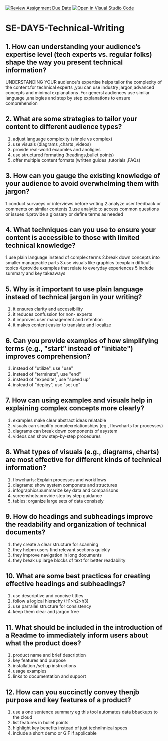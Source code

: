 [![Review Assignment Due Date](https://classroom.github.com/assets/deadline-readme-button-22041afd0340ce965d47ae6ef1cefeee28c7c493a6346c4f15d667ab976d596c.svg)](https://classroom.github.com/a/zsAR-pyY)
[![Open in Visual Studio Code](https://classroom.github.com/assets/open-in-vscode-2e0aaae1b6195c2367325f4f02e2d04e9abb55f0b24a779b69b11b9e10269abc.svg)](https://classroom.github.com/online_ide?assignment_repo_id=18484694&assignment_repo_type=AssignmentRepo)
# SE-DAY5-Technical-Writing
## 1. How can understanding your audience’s expertise level (tech experts vs. regular folks) shape the way you present technical information?
UNDERSTANDING YOUR audience's expertise helps tailor the complexity of the content.for technical experts ,you can use industry jargon,advanced concepts and minimal explanations .For genersl audiences use similar language ,analogies and step by step explanations to ensure comprehension
## 2. What are some strategies to tailor your content to different audience types?
1. adjust language complexity (simple vs complex)
2. use visuals (diagrams ,charts ,videos)
3. provide real-world exapmles and anoligies
4. use structured formating (headings,bullet points)
5. offer multiple content formats (written guides ,tutorials ,FAQs)
## 3. How can you gauge the existing knowledge of your audience to avoid overwhelming them with jargon?
1.conduct survaeys or interviews before writing
2.analyze user feedback or comments on similar contents
3.use analytic to access common questions or issues 
4.provide a glossary or define terms as needed
## 4. What techniques can you use to ensure your content is accessible to those with limited technical knowledge?
1.use plain language instead of complex terms 
2.break down concepts into smaller manageable  parts
3.use visuals like graphics toexplain difficult topics
4.provide examples that relate to everyday experiences
5.include summary and key takeaways
## 5. Why is it important to use plain language instead of technical jargon in your writing?
1. it ensures clarity and accessibility
2. it reduces confussion for non- experts
3. it improves user management and retention
4. it makes content easier to translate and localize

## 6. Can you provide examples of how simplifying terms (e.g., "start" instead of "initiate") improves comprehension? 
1. instead of "utilize", use "use"
2. instead of "terminate", use "end"
3. instead of "expedite", use "speed up"
4. instead of "deploy", use "set up"
## 7. How can using examples and visuals help in explaining complex concepts more clearly? 
1. examples make clear abstract ideas relatable
2. visuals can simplify complexrelationships (eg , flowcharts for processes)
3. diagrams can break down components of asystem
4. videos can show step-by-step procedures
## 8. What types of visuals (e.g., diagrams, charts) are most effective for different kinds of technical information?
1.  flowcharts: Explain processes and workflows
2.  diagrams: show system componets and structures
3.  infographics:summarize key data and comparisons
4.  screenshots:provide step by step guidance
5.  tables: organize large sets of data consisely
## 9. How do headings and subheadings improve the readability and organization of technical documents? 
1. they create a clear structure for scanning
2. they helpm users find relevant sections quickly
3. they improve navigation in long documents
4. they break up large blocks of text for better readability
## 10. What are some best practices for creating effective headings and subheadings?
1. use descriptive and concise tittles
2. follow a logical hierachy (H1>h2>h3)
3. use parrallel structure for consistency
4. keep them clear and jargon free 
## 11. What should be included in the introduction of a Readme to immediately inform users about what the product does?
1. product name and brief description
2. key features and purpose
3. installation /set up instructions
4. usage examples
5. links to documentation and support 
## 12. How can you succinctly convey thenjb purpose and key features of a product?
1. use a one sentence summary eg this tool automates data bbackups to the cloud
2. list features in bullet points
3. highlight key benefits instead of just technihnical specs
4. include a short demo or GIF if applicable
